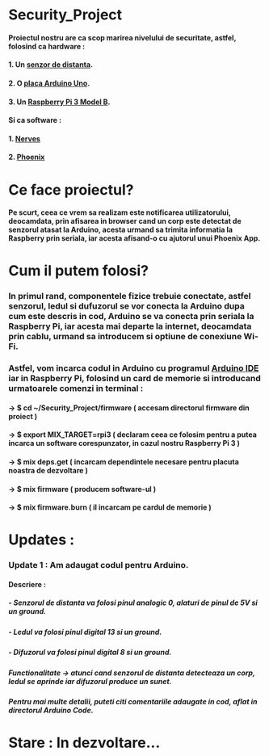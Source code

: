 # Security_Project

####		Proiectul nostru are ca scop marirea nivelului de securitate, astfel, folosind ca hardware : 
####		1. Un [senzor de distanta](https://www.robofun.ro/senzor_sharp_%20GP2Y0A21YK).
####		2. O [placa Arduino Uno](https://www.robofun.ro/arduino_uno_v3).
####		3. Un [Raspberry Pi 3 Model B](https://www.robofun.ro/raspberry-pi-v3).
####		Si ca software :
####		1. [Nerves](http://nerves-project.org)
####		2. [Phoenix](http://phoenixframework.org)

# Ce face proiectul?

#### Pe scurt, ceea ce vrem sa realizam este notificarea utilizatorului, deocamdata, prin afisarea in browser cand un corp este detectat de senzorul atasat la Arduino, acesta urmand sa trimita informatia la Raspberry prin seriala, iar acesta afisand-o cu ajutorul unui Phoenix App.

# Cum il putem folosi?

### In primul rand, componentele fizice trebuie conectate, astfel senzorul, ledul si dufuzorul se vor conecta la Arduino dupa cum este descris in cod, Arduino se va conecta prin seriala la Raspberry Pi, iar acesta mai departe la internet, deocamdata prin cablu, urmand sa introducem si optiune de conexiune Wi-Fi.

### Astfel, vom incarca codul in Arduino cu programul [Arduino IDE](https://www.arduino.cc/en/Main/Software) iar in Raspberry Pi, folosind un card de memorie si introducand urmatoarele comenzi in terminal :

#### -> $ cd ~/Security_Project/firmware ( accesam directorul firmware din proiect )
#### -> $ export MIX_TARGET=rpi3 ( declaram ceea ce folosim pentru a putea incarca un software corespunzator, in cazul nostru Raspberry Pi 3 )
#### -> $ mix deps.get ( incarcam dependintele necesare pentru placuta noastra de dezvoltare )
#### -> $ mix firmware ( producem software-ul )
#### -> $ mix firmware.burn ( il incarcam pe cardul de memorie ) 

# Updates :

### Update 1 : Am adaugat codul pentru Arduino.
#### Descriere : 
##### - Senzorul de distanta va folosi pinul analogic 0, alaturi de pinul de 5V si un ground.
##### - Ledul va folosi pinul digital 13 si un ground.
##### - Difuzorul va folosi pinul digital 8 si un ground.

##### Functionalitate -> atunci cand senzorul de distanta detecteaza un corp, ledul se aprinde iar difuzorul produce un sunet.
##### Pentru mai multe detalii, puteti citi comentariile adaugate in cod, aflat in directorul Arduino Code.


# Stare : In dezvoltare...
